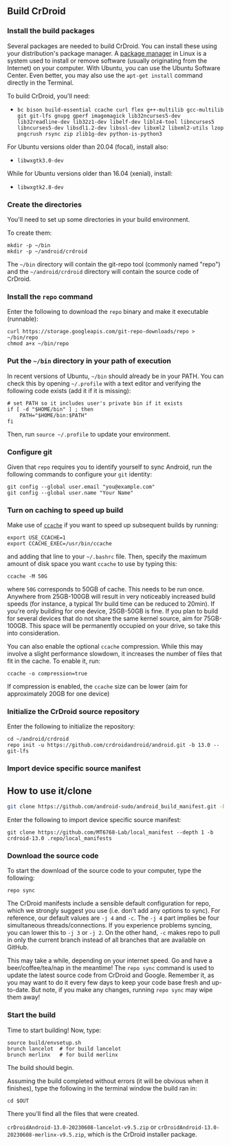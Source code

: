 ## Build CrDroid

### Install the build packages

Several packages are needed to build CrDroid. You can install these using your distribution's package manager.
A [package manager](https://en.wikipedia.org/wiki/Package_manager) in Linux is a system used to install or remove software
(usually originating from the Internet) on your computer. With Ubuntu, you can use the Ubuntu Software Center. Even better, you may also use the `apt-get install`
command directly in the Terminal.

To build CrDroid, you'll need:

* `bc bison build-essential ccache curl flex g++-multilib gcc-multilib git git-lfs gnupg gperf imagemagick
   lib32ncurses5-dev lib32readline-dev lib32z1-dev libelf-dev liblz4-tool libncurses5 libncurses5-dev
   libsdl1.2-dev libssl-dev libxml2 libxml2-utils lzop pngcrush rsync zip zlib1g-dev python-is-python3`

For Ubuntu versions older than 20.04 (focal), install also:

* `libwxgtk3.0-dev`

While for Ubuntu versions older than 16.04 (xenial), install:

* `libwxgtk2.8-dev`

### Create the directories

You'll need to set up some directories in your build environment.

To create them:

```
mkdir -p ~/bin
mkdir -p ~/android/crdroid
```

The `~/bin` directory will contain the git-repo tool (commonly named "repo") and the `~/android/crdroid` directory will contain the source code of CrDroid.

### Install the `repo` command

Enter the following to download the `repo` binary and make it executable (runnable):

```
curl https://storage.googleapis.com/git-repo-downloads/repo > ~/bin/repo
chmod a+x ~/bin/repo
```

### Put the `~/bin` directory in your path of execution

In recent versions of Ubuntu, `~/bin` should already be in your PATH. You can check this by opening `~/.profile` with a text editor and verifying the following code exists (add it if it is missing):

```
# set PATH so it includes user's private bin if it exists
if [ -d "$HOME/bin" ] ; then
    PATH="$HOME/bin:$PATH"
fi
```

Then, run `source ~/.profile` to update your environment.


### Configure git
Given that `repo` requires you to identify yourself to sync Android, run the following commands to configure your `git` identity:
```
git config --global user.email "you@example.com"
git config --global user.name "Your Name"
```


### Turn on caching to speed up build

Make use of [`ccache`](https://ccache.samba.org/) if you want to speed up subsequent builds by running:

```
export USE_CCACHE=1
export CCACHE_EXEC=/usr/bin/ccache
```

and adding that line to your `~/.bashrc` file. Then, specify the maximum amount of disk space you want `ccache` to use by typing this:

```
ccache -M 50G
```

where `50G` corresponds to 50GB of cache. This needs to be run once. Anywhere from 25GB-100GB will result in very noticeably increased build speeds
(for instance, a typical 1hr build time can be reduced to 20min). If you're only building for one device, 25GB-50GB is fine. If you plan to build
for several devices that do not share the same kernel source, aim for 75GB-100GB. This space will be permanently occupied on your drive, so take this
into consideration.

You can also enable the optional `ccache` compression. While this may involve a slight performance slowdown, it increases the number of files that fit in the cache. To enable it, run:

```
ccache -o compression=true
```

If compression is enabled, the `ccache` size can be lower (aim for approximately 20GB for one device)


### Initialize the CrDroid source repository

Enter the following to initialize the repository:

```
cd ~/android/crdroid
repo init -u https://github.com/crdroidandroid/android.git -b 13.0 --git-lfs
```

### Import device specific source manifest

## How to use it/clone

```bash
git clone https://github.com/android-sudo/android_build_manifest.git -b lineageOS-22 .repo/local_manifests
```

Enter the following to import device specific source manifest:

```
git clone https://github.com/MT6768-Lab/local_manifest --depth 1 -b crdroid-13.0 .repo/local_manifests
```

### Download the source code

To start the download of the source code to your computer, type the following:

```
repo sync
```

The CrDroid manifests include a sensible default configuration for repo, which we strongly suggest you use (i.e. don't add any options to sync).
For reference, our default values are `-j 4` and `-c`. The `-j 4` part implies be four simultaneous threads/connections. If you experience
problems syncing, you can lower this to `-j 3` or `-j 2`. On the other hand, `-c` makes repo to pull in only the current branch instead of all branches that are available on GitHub.

This may take a while, depending on your internet speed. Go and have a beer/coffee/tea/nap in the meantime!
The `repo sync` command is used to update the latest source code from CrDroid and Google. Remember it, as you may want to
do it every few days to keep your code base fresh and up-to-date. But note, if you make any changes, running `repo sync` may wipe them away!


### Start the build

Time to start building! Now, type:

```
source build/envsetup.sh
brunch lancelot  # for build lancelot
brunch merlinx   # for build merlinx
```

The build should begin.

Assuming the build completed without errors (it will be obvious when it finishes), type the following in the terminal window the build ran in:

```
cd $OUT
```

There you'll find all the files that were created. 

`crDroidAndroid-13.0-20230608-lancelot-v9.5.zip` or `crDroidAndroid-13.0-20230608-merlinx-v9.5.zip`, which is the CrDroid
installer package.
